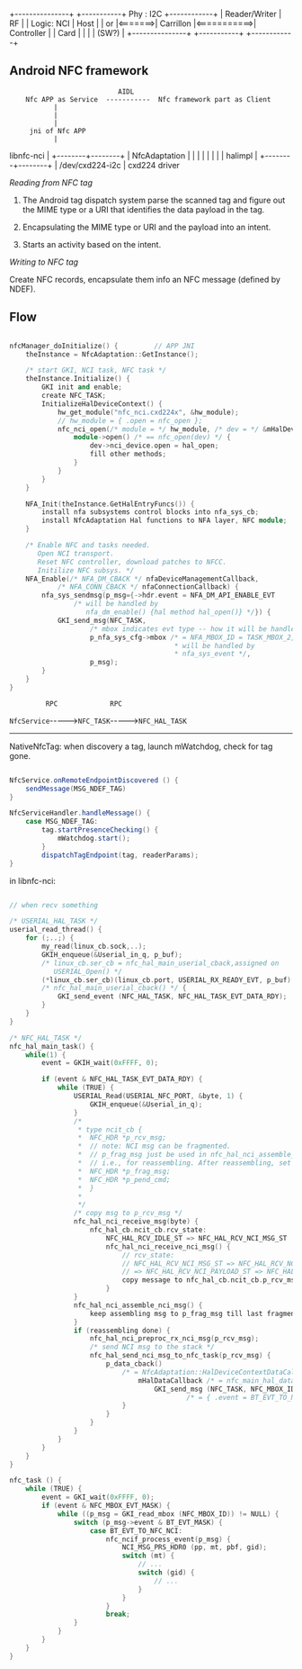 +---------------+         +-----------+ Phy  : I2C  +------------+
| Reader/Writer |   RF    |           | Logic: NCI  |    Host    |
|      or       |<=======>| Carrillon |<===========>| Controller |
|     Card      |         |           |             |    (SW?)   |
+---------------+         +-----------+             +------------+

## Android NFC framework

                               AIDL
        Nfc APP as Service  -----------  Nfc framework part as Client
               |
               |
               |
         jni of Nfc APP
               |
libnfc-nci     |
      +--------+--------+
      |  NfcAdaptation  |
      |        |        |
      |        |        |
      |     halimpl     |
      +--------+--------+
               | /dev/cxd224-i2c
               |
          cxd224 driver


*Reading from NFC tag*

1. The Android tag dispatch system parse the scanned tag and figure out the MIME type
or a URI that identifies the data payload in the tag.

2. Encapsulating the MIME type or URI and the payload into an intent.

3. Starts an activity based on the intent.

*Writing to NFC tag*

Create NFC records, encapsulate them info an NFC message (defined by NDEF).


## Flow

``` cpp

nfcManager_doInitialize() {         // APP JNI
    theInstance = NfcAdaptation::GetInstance();

    /* start GKI, NCI task, NFC task */
    theInstance.Initialize() {
        GKI init and enable;
        create NFC_TASK;
        InitializeHalDeviceContext() {
            hw_get_module("nfc_nci.cxd224x", &hw_module);
            // hw_module = { .open = nfc_open };
            nfc_nci_open(/* module = */ hw_module, /* dev = */ &mHalDeviceContext) {
                module->open() /* == nfc_open(dev) */ {
                    dev->nci_device.open = hal_open;
                    fill other methods;
                }
            }
        }
    }

    NFA_Init(theInstance.GetHalEntryFuncs()) {
        install nfa subsystems control blocks into nfa_sys_cb;
        install NfcAdaptation Hal functions to NFA layer, NFC module;
    }

    /* Enable NFC and tasks needed.
       Open NCI transport.
       Reset NFC controller, download patches to NFCC.
       Initilize NFC subsys. */
    NFA_Enable(/* NFA_DM_CBACK */ nfaDeviceManagementCallback,
            /* NFA_CONN_CBACK */ nfaConnectionCallback) {
        nfa_sys_sendmsg(p_msg={->hdr.event = NFA_DM_API_ENABLE_EVT
                /* will be handled by
                   nfa_dm_enable() {hal method hal_open()} */}) {
            GKI_send_msg(NFC_TASK,
                    /* mbox indicates evt type -- how it will be handled */
                    p_nfa_sys_cfg->mbox /* = NFA_MBOX_ID = TASK_MBOX_2,
                                         * will be handled by
                                         * nfa_sys_event */,
                    p_msg);
        }
    }
}

```

             RPC             RPC
`NfcService`----->`NFC_TASK`----->`NFC_HAL_TASK`

---

NativeNfcTag: when discovery a tag, launch mWatchdog, check for tag gone.

``` java

NfcService.onRemoteEndpointDiscovered () {
    sendMessage(MSG_NDEF_TAG)
}

NfcServiceHandler.handleMessage() {
    case MSG_NDEF_TAG:
        tag.startPresenceChecking() {
            mWatchdog.start();
        }
        dispatchTagEndpoint(tag, readerParams);
}

```

in libnfc-nci:

```c

// when recv something

/* USERIAL_HAL_TASK */
userial_read_thread() {
    for (;..;) {
        my_read(linux_cb.sock,..);
        GKIH_enqueue(&Userial_in_q, p_buf);
        /* linux_cb.ser_cb = nfc_hal_main_userial_cback,assigned on
           USERIAL_Open() */
        (*linux_cb.ser_cb)(linux_cb.port, USERIAL_RX_READY_EVT, p_buf)
        /* nfc_hal_main_userial_cback() */ {
            GKI_send_event (NFC_HAL_TASK, NFC_HAL_TASK_EVT_DATA_RDY);
        }
    }
}

/* NFC_HAL_TASK */
nfc_hal_main_task() {
    while(1) {
        event = GKIH_wait(0xFFFF, 0);

        if (event & NFC_HAL_TASK_EVT_DATA_RDY) {
            while (TRUE) {
                USERIAL_Read(USERIAL_NFC_PORT, &byte, 1) {
                    GKIH_enqueue(&Userial_in_q);
                }
                /*
                 * type ncit_cb {
                 *  NFC_HDR *p_rcv_msg;
                 *  // note: NCI msg can be fragmented.
                 *  // p_frag_msg just be used in nfc_hal_nci_assemble_nci_msg,
                 *  // i.e., for reassembling. After reassembling, set to NULL.
                 *  NFC_HDR *p_frag_msg;
                 *  NFC_HDR *p_pend_cmd;
                 *  }
                 *
                 */
                /* copy msg to p_rcv_msg */
                nfc_hal_nci_receive_msg(byte) {
                    nfc_hal_cb.ncit_cb.rcv_state:
                        NFC_HAL_RCV_IDLE_ST => NFC_HAL_RCV_NCI_MSG_ST
                        nfc_hal_nci_receive_nci_msg() {
                            // rcv_state:
                            // NFC_HAL_RCV_NCI_MSG_ST => NFC_HAL_RCV_NCI_HDR_ST
                            // => NFC_HAL_RCV_NCI_PAYLOAD_ST => NFC_HAL_RCV_IDLE_ST
                            copy message to nfc_hal_cb.ncit_cb.p_rcv_msg
                        }
                }
                nfc_hal_nci_assemble_nci_msg() {
                    keep assembling msg to p_frag_msg till last fragment recved
                }
                if (reassembling done) {
                    nfc_hal_nci_preproc_rx_nci_msg(p_rcv_msg);
                    /* send NCI msg to the stack */
                    nfc_hal_send_nci_msg_to_nfc_task(p_rcv_msg) {
                        p_data_cback()
                            /* = NfcAdaptation::HalDeviceContextDataCallback() */ {
                                mHalDataCallback /* = nfc_main_hal_data_cback */ {
                                    GKI_send_msg (NFC_TASK, NFC_MBOX_ID, p_msg
                                            /* = { .event = BT_EVT_TO_NFC_NCI } */);
                            }
                        }
                    }
                }
            }
        }
    }
}

nfc_task () {
    while (TRUE) {
        event = GKI_wait(0xFFFF, 0);
        if (event & NFC_MBOX_EVT_MASK) {
            while ((p_msg = GKI_read_mbox (NFC_MBOX_ID)) != NULL) {
                switch (p_msg->event & BT_EVT_MASK) {
                    case BT_EVT_TO_NFC_NCI:
                        nfc_ncif_process_event(p_msg) {
                            NCI_MSG_PRS_HDR0 (pp, mt, pbf, gid);
                            switch (mt) {
                                // ...
                                switch (gid) {
                                    // ...
                                }
                            }
                        }
                        break;
                }
            }
        }
    }
}

```

